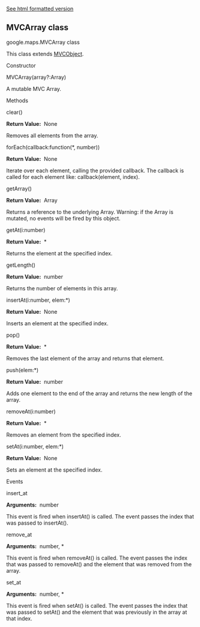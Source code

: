 [See html formatted version](https://huasofoundries.github.io/google-maps-documentation/MVCArray.html)


MVCArray class
--------------

google.maps.MVCArray class

This class extends [MVCObject](https://github.com/amenadiel/google-maps-documentation/blob/master/docs/MVCObject.md).

Constructor

MVCArray(array?:Array)

A mutable MVC Array.

Methods

clear()

**Return Value:**  None

Removes all elements from the array.

forEach(callback:function(\*, number))

**Return Value:**  None

Iterate over each element, calling the provided callback. The callback is called for each element like: callback(element, index).

getArray()

**Return Value:**  Array

Returns a reference to the underlying Array. Warning: if the Array is mutated, no events will be fired by this object.

getAt(i:number)

**Return Value:**  \*

Returns the element at the specified index.

getLength()

**Return Value:**  number

Returns the number of elements in this array.

insertAt(i:number, elem:\*)

**Return Value:**  None

Inserts an element at the specified index.

pop()

**Return Value:**  \*

Removes the last element of the array and returns that element.

push(elem:\*)

**Return Value:**  number

Adds one element to the end of the array and returns the new length of the array.

removeAt(i:number)

**Return Value:**  \*

Removes an element from the specified index.

setAt(i:number, elem:\*)

**Return Value:**  None

Sets an element at the specified index.

Events

insert\_at

**Arguments:**  number

This event is fired when insertAt() is called. The event passes the index that was passed to insertAt().

remove\_at

**Arguments:**  number, \*

This event is fired when removeAt() is called. The event passes the index that was passed to removeAt() and the element that was removed from the array.

set\_at

**Arguments:**  number, \*

This event is fired when setAt() is called. The event passes the index that was passed to setAt() and the element that was previously in the array at that index.